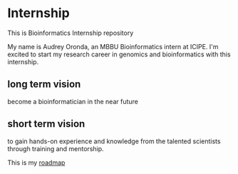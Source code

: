 # Internship
This is Bioinformatics Internship repository

My name is Audrey Oronda, an MBBU Bioinformatics intern at ICIPE. I'm excited to start my research career in genomics and bioinformatics with this internship.

## long term vision
become a bioinformatician in the near future

## short term vision
to gain hands-on experience and knowledge from the talented scientists through training and mentorship.


This is my [roadmap](https://github.com/Oronda/Bionformatics_internship/blob/main/roadmap.md)
